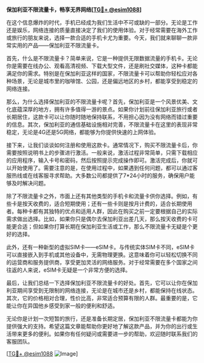 **保加利亚不限流量卡，畅享无界网络[[TG💪+ @esim1088](https://t.me/s/esim1088)]**

在这个信息爆炸的时代，手机已经成为我们生活中不可或缺的一部分。无论是工作还是娱乐，网络连接的质量直接决定了我们的使用体验。对于经常需要在海外工作或旅行的朋友来说，选择一款合适的手机卡尤为重要。今天，我们就来聊聊一款非常实用的产品——保加利亚不限流量卡。

首先，什么是不限流量卡？简单来说，它是一种提供无限数据流量的手机卡。无论你是需要在线办公、观看高清视频、下载大型文件，还是刷社交媒体，这种卡都能满足你的需求。特别是在保加利亚这样的国家，不限流量卡可以帮助你轻松应对各种场景，无论是城市里的咖啡馆、公园，还是偏远地区的乡村，都能享受到稳定的网络连接。

那么，为什么选择保加利亚的不限流量卡呢？首先，保加利亚是一个风景优美、文化底蕴深厚的地方，拥有许多值得一游的景点。如果你计划前往保加利亚旅行或者长期居住，这款卡可以让你随时随地保持联系，不用担心因为没有网络而错过重要的信息。其次，保加利亚的通信基础设施相对完善，不限流量卡在这里的表现非常稳定，无论是4G还是5G网络，都能够为你提供快速的上网体验。

接下来，让我们谈谈如何注册和使用这款卡。通常情况下，购买不限流量卡后，你需要按照说明书上的步骤进行激活。一般来说，激活过程非常简单，只需下载相应的应用程序，输入卡号和密码，然后按照提示完成操作即可。激活完成后，你就可以开始使用了。需要注意的是，在使用过程中，如果遇到任何问题，都可以通过客服热线或在线客服寻求帮助。大多数公司都提供了7*24小时的服务，确保用户能够及时解决问题。

除了不限流量卡之外，市面上还有其他类型的手机卡和流量卡供你选择。例如，有些卡是按天收费的，适合短期使用；还有一些卡则是按月计费的，适合长期使用者。每种卡都有其独特的优点和适用人群，因此在购买之前一定要根据自己的实际需求做出选择。比如，如果你只是偶尔去保加利亚出差几天，那么按天收费的卡可能更合适；但如果你打算长期在保加利亚生活或工作，那么不限流量卡无疑是个更好的选择。

此外，还有一种新型的虚拟SIM卡——eSIM卡。与传统实体SIM卡不同，eSIM卡可以直接嵌入到手机或其他设备中，无需物理更换。这意味着你可以轻松切换不同的运营商和服务提供商，享受更加灵活的网络服务。对于经常需要在多个国家之间往返的人来说，eSIM卡无疑是一个非常方便的选择。

最后，让我们总结一下选择保加利亚不限流量卡的好处。首先，它可以让你在保加利亚期间享受到无限制的网络连接，无论是在城市还是乡村，都能保持在线状态。其次，它的价格相对合理，性价比高，非常适合预算有限的人群。最重要的是，它能让你在异国他乡感受到家一般的便利和舒适。

无论你是计划一次短暂的旅行，还是准备长期定居，保加利亚不限流量卡都能为你提供强大的支持。希望这篇文章能帮助你更好地了解这款产品，并为你的出行或生活带来更多的便利。如果你有任何疑问或需要进一步的帮助，欢迎随时联系我们的客服团队。

[[TG💪+ @esim1088](https://t.me/s/esim1088) ![Image](https://i.postimg.cc/4NQfJmqS/Snipaste-2025-05-13-00-14-12.png)]